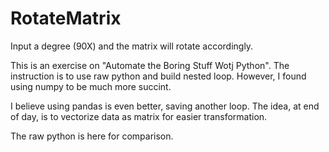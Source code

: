 # RotateMatrix

Input a degree (90X) and the matrix will rotate accordingly. 

This is an exercise on "Automate the Boring Stuff Wotj Python".  The instruction is to use raw python and build nested loop.  However, I found using numpy to be much more succint.

I believe using pandas is even better, saving another loop.  The idea, at end of day, is to vectorize data as matrix for easier transformation.

The raw python is here for comparison.
